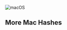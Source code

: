 ![macOS](https://img.shields.io/badge/mac%20os-000000?style=for-the-badge&logo=macos&logoColor=F0F0F0)
## More Mac Hashes
